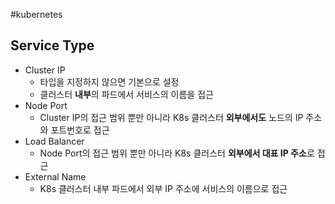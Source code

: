 #kubernetes 
## Service Type

- Cluster IP
	- 타입을 지정하지 않으면 기본으로 설정
	- 클러스터 **내부**의 파드에서 서비스의 이름을 접근
- Node Port
	- Cluster IP의 접근 범위 뿐만 아니라 K8s 클러스터 **외부에서도** 노드의 IP 주소와 포트번호로 접근
- Load Balancer
	- Node Port의 접근 범위 뿐만 아니라 K8s 클러스터 **외부에서 대표 IP 주소**로 접근
- External Name
	- K8s 클러스터 내부 파드에서 외부 IP 주소에 서비스의 이름으로 접근